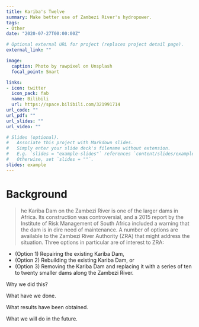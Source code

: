 ```yaml
---
title: Kariba's Twelve
summary: Make better use of Zambezi River's hydropower. 
tags:
- Other
date: "2020-07-27T00:00:00Z"

# Optional external URL for project (replaces project detail page).
external_link: ""

image:
  caption: Photo by rawpixel on Unsplash
  focal_point: Smart

links:
- icon: twitter
  icon_pack: fab
  name: Bilibili
  url: https://space.bilibili.com/321991714
url_code: ""
url_pdf: ""
url_slides: ""
url_video: ""

# Slides (optional).
#   Associate this project with Markdown slides.
#   Simply enter your slide deck's filename without extension.
#   E.g. `slides = "example-slides"` references `content/slides/example-slides.md`.
#   Otherwise, set `slides = ""`.
slides: example
---
```

# Background
> he Kariba Dam on the Zambezi River is one of the larger dams in Africa. Its construction was controversial, and a 2015 report by the Institute of Risk Management
of South Africa included a warning that the dam is in dire need of maintenance. A number of options are available to the Zambezi River Authority (ZRA) that might address the situation. Three options in particular are of interest to ZRA:
* (Option 1) Repairing the existing Kariba Dam,
* (Option 2) Rebuilding the existing Kariba Dam, or
* (Option 3) Removing the Kariba Dam and replacing it with a series of ten to twenty smaller dams along the Zambezi River.



Why we did this?

What have we done.

What results have been obtained.

What we will do in the future.
